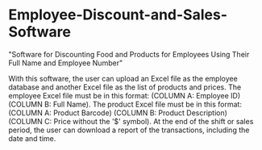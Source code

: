 # Employee-Discount-and-Sales-Software
"Software for Discounting Food and Products for Employees Using Their Full Name and Employee Number"

With this software, the user can upload an Excel file as the employee database and another Excel file as the list of products and prices. The employee Excel file must be in this format: (COLUMN A: Employee ID) (COLUMN B: Full Name). The product Excel file must be in this format: (COLUMN A: Product Barcode) (COLUMN B: Product Description) (COLUMN C: Price without the '$' symbol). At the end of the shift or sales period, the user can download a report of the transactions, including the date and time.
